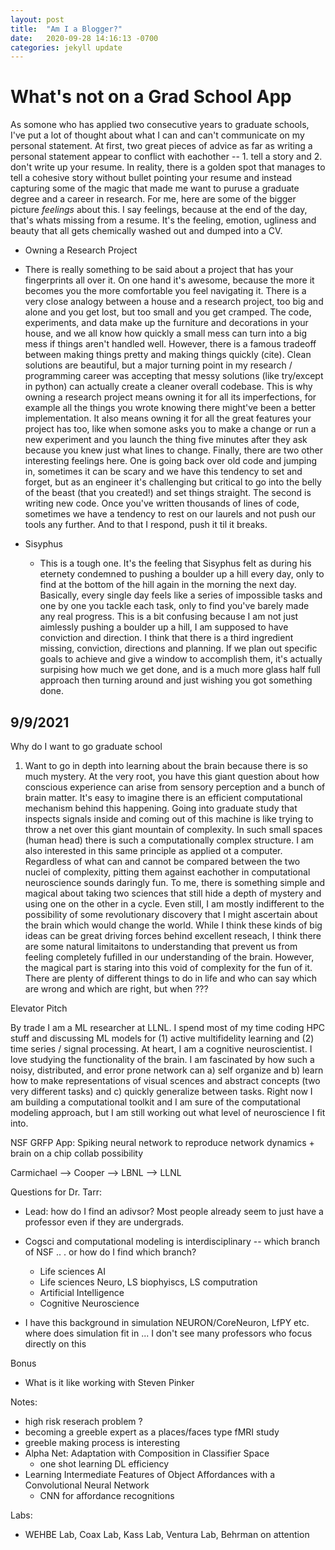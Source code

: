 ```yaml
---
layout: post
title:  "Am I a Blogger?"
date:   2020-09-28 14:16:13 -0700
categories: jekyll update
---
```


# What's not on a Grad School App

As somone who has applied two consecutive years to graduate schools, I've put a lot of thought about what I can and can't communicate on my personal statement. At first, two great pieces of advice as far as writing a personal statement appear to conflict with eachother -- 1. tell a story and 2. don't write up your resume. In reality, there is a golden spot that manages to tell a cohesive story without bullet pointing your resume and instead capturing some of the magic that made me want to puruse a graduate degree and a career in research. For me, here are some of the bigger picture _feelings_ about this. I say feelings, because at the end of the day, that's whats missing from a resume. It's the feeling, emotion, ugliness and beauty that all gets chemically washed out and dumped into a CV.

- Owning a Research Project
 - There is really something to be said about a project that has your fingerprints all over it. On one hand it's awesome, because the more it becomes you the more comfortable you feel navigating it. There is a very close analogy between a house and a research project, too big and alone and you get lost, but too small and you get cramped. The code, experiments, and data make up the furniture and decorations in your house, and we all know how quickly a small mess can turn into a big mess if things aren't handled well. However, there is a famous tradeoff between making things pretty and making things quickly (cite). Clean solutions are beautiful, but a major turning point in my research / programming career was accepting that messy solutions (like try/except in python) can actually create a cleaner overall codebase. This is why owning a research project means owning it for all its imperfections, for example all the things you wrote knowing there might've been a better implementation. It also means owning it for all the great features your project has too, like when somone asks you to make a change or run a new experiment and you launch the thing five minutes after they ask because you knew just what lines to change. Finally, there are two other interesting feelings here. One is going back over old code and jumping in, sometimes it can be scary and we have this tendency to set and forget, but as an engineer it's challenging but critical to go into the belly of the beast (that you created!) and set things straight. The second is writing new code. Once you've written thousands of lines of code, sometimes we have a tendency to rest on our laurels and not push our tools any further. And to that I respond, push it til it breaks.

 - Sisyphus
    - This is a tough one. It's the feeling that Sisyphus felt as during his eternety condemned to pushing a boulder up a hill every day, only to find at the bottom of the hill again in the morning the next day. Basically, every single day feels like a series of impossible tasks and one by one you tackle each task, only to find you've barely made any real progress. This is a bit confusing because I am not just aimlessly pushing a boulder up a hill, I am supposed to have conviction and direction. I think that there is a third ingredient missing, conviction, directions and planning. If we plan out specific goals to achieve and give a window to accomplish them, it's actually surpising how much we get done, and is a much more glass half full approach then turning around and just wishing you got something done.



## 9/9/2021

Why do I want to go graduate school
1. Want to go in depth into learning about the brain because there is so much mystery. At the very root, you have this giant question about how conscious experience can arise from sensory perception and a bunch of brain matter. It's easy to imagine there is an efficient computational mechanism behind this happening. Going into graduate study that inspects signals inside and coming out of this machine is like trying to throw a net over this giant mountain of complexity. In such small spaces (human head) there is such a computationally complex structure. I am also interested in this same principle as applied ot a computer. Regardless of what can and cannot be compared between the two nuclei of complexity, pitting them against eachother in computational neuroscience sounds daringly fun. To me, there is something simple and magical about taking two sciences that still hide a depth of mystery and using one on the other in a cycle. Even still, I am mostly indifferent to the possibility of some revolutionary discovery that I might ascertain about the brain which would change the world. While I think these kinds of big ideas can be great driving forces behind excellent reseach, I think there are some natural limitaitons to understanding that prevent us from feeling completely fufilled in our understanding of the brain. However, the magical part is staring into this void of complexity for the fun of it. There are plenty of different things to do in life and who can say which are wrong and which are right, but when ???



Elevator Pitch

By trade I am a ML researcher at LLNL. I spend most of my time coding HPC stuff and discussing ML models for (1) active multifidelity learning and (2) time series / signal processing. At heart, I am a cognitive neuroscientist. I love studying the functionality of the brain. I am fascinated by how such a noisy, distributed, and error prone network can a) self organize and b) learn how to make representations of visual scences and abstract concepts (two very different tasks) and c) quickly generalize between tasks. Right now I am building a computational toolkit and I am sure of the computational modeling approach, but I am still working out what level of neuroscience I fit into.

NSF GRFP App: Spiking neural network to reproduce network dynamics + brain on a chip collab possibility 

Carmichael --> Cooper --> LBNL --> LLNL


Questions for Dr. Tarr:
- Lead: how do I find an adivsor? Most people already seem to just have a professor even if they are undergrads.

- Cogsci and computational modeling is interdisciplinary -- which branch of NSF ..
. or how do I find which branch?
   - Life sciences AI
   - Life sciences Neuro, LS biophyiscs, LS computration
   - Artificial Intelligence
   - Cognitive Neuroscience

- I have this background in simulation NEURON/CoreNeuron, LfPY etc. where does simulation fit in ...  I don't see many professors who focus directly on this


Bonus
- What is it like working with Steven Pinker

Notes:
- high risk reserach problem ?
- becoming a greeble expert as a places/faces type fMRI study
- greeble making process is interesting
- Alpha Net: Adaptation with Composition in Classifier Space
   - one shot learning DL efficiency
- Learning Intermediate Features of Object Affordances with a Convolutional Neural Network
   - CNN for affordance recognitions

Labs:
- WEHBE Lab, Coax Lab, Kass Lab, Ventura Lab, Behrman on attention

